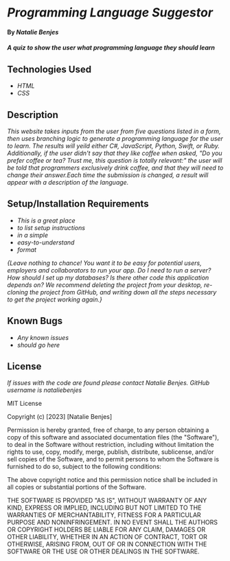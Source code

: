 # _Programming Language Suggestor_

#### By _**Natalie Benjes**_

#### _A quiz to show the user what programming language they should learn_

## Technologies Used

* _HTML_
* _CSS_


## Description

_This website takes inputs from the user from five questions listed in a form, then uses branching logic to generate a programming language for the user to learn. The results will yeild either C#, JavaScript, Python, Swift, or Ruby. Additionally, if the user didn't say that they like coffee when asked, "Do you prefer coffee or tea? Trust me, this question is totally relevant:" the user will be told that programmers exclusively drink coffee, and that they will need to change their answer.Each time the submission is changed, a result will appear with a description of the language._

## Setup/Installation Requirements

* _This is a great place_
* _to list setup instructions_
* _in a simple_
* _easy-to-understand_
* _format_

_{Leave nothing to chance! You want it to be easy for potential users, employers and collaborators to run your app. Do I need to run a server? How should I set up my databases? Is there other code this application depends on? We recommend deleting the project from your desktop, re-cloning the project from GitHub, and writing down all the steps necessary to get the project working again.}_

## Known Bugs

* _Any known issues_
* _should go here_

## License

_If issues with the code are found please contact Natalie Benjes. GitHub username is nataliebenjes_

MIT License

Copyright (c) [2023] [Natalie Benjes]

Permission is hereby granted, free of charge, to any person obtaining a copy
of this software and associated documentation files (the "Software"), to deal
in the Software without restriction, including without limitation the rights
to use, copy, modify, merge, publish, distribute, sublicense, and/or sell
copies of the Software, and to permit persons to whom the Software is
furnished to do so, subject to the following conditions:

The above copyright notice and this permission notice shall be included in all
copies or substantial portions of the Software.

THE SOFTWARE IS PROVIDED "AS IS", WITHOUT WARRANTY OF ANY KIND, EXPRESS OR
IMPLIED, INCLUDING BUT NOT LIMITED TO THE WARRANTIES OF MERCHANTABILITY,
FITNESS FOR A PARTICULAR PURPOSE AND NONINFRINGEMENT. IN NO EVENT SHALL THE
AUTHORS OR COPYRIGHT HOLDERS BE LIABLE FOR ANY CLAIM, DAMAGES OR OTHER
LIABILITY, WHETHER IN AN ACTION OF CONTRACT, TORT OR OTHERWISE, ARISING FROM,
OUT OF OR IN CONNECTION WITH THE SOFTWARE OR THE USE OR OTHER DEALINGS IN THE
SOFTWARE.